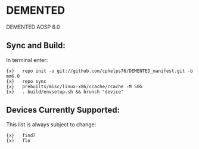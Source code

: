 
DEMENTED
========

DEMENTED AOSP 6.0

Sync and Build:
---------------

In terminal enter:

    {x}   repo init -u git://github.com/cphelps76/DEMENTED_manifest.git -b mm6.0
    {x}   repo sync
    {x}   prebuilts/misc/linux-x86/ccache/ccache -M 50G
    {x}   . build/envsetup.sh && brunch "device"

Devices Currently Supported:
----------------------------

This list is always subject to change:

    {x}   find7
    {x)   flo

